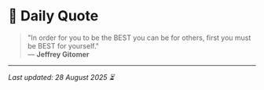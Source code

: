 # 📜 Daily Quote

> "In order for you to be the BEST you can be for others, first you must be BEST for yourself."  
> — **Jeffrey Gitomer**

---

_Last updated: 28 August 2025 ⏳_
